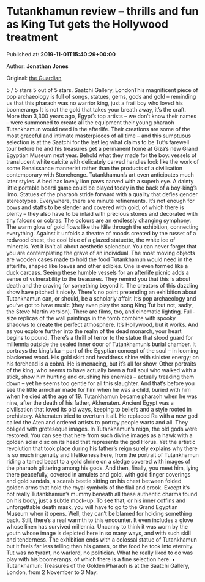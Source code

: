 
# Tutankhamun review – thrills and fun as King Tut gets the Hollywood treatment

Published at: **2019-11-01T15:40:29+00:00**

Author: **Jonathan Jones**

Original: [the Guardian](https://www.theguardian.com/artanddesign/2019/nov/01/tutankhamun-saatchi-gallery-london-archaeology-pharaoh)

5 / 5 stars 5 out of 5 stars. Saatchi Gallery, LondonThis magnificent piece of pop archaeology is full of songs, statues, gems, gods and gold – reminding us that this pharaoh was no warrior king, just a frail boy who loved his boomerangs
It is not the gold that takes your breath away, it’s the craft. More than 3,300 years ago, Egypt’s top artists – we don’t know their names – were summoned to create all the equipment their young pharaoh Tutankhamun would need in the afterlife. Their creations are some of the most graceful and intimate masterpieces of all time – and this sumptuous selection is at the Saatchi for the last leg what claims to be Tut’s farewell tour before he and his treasures get a permanent home at Giza’s new Grand Egyptian Museum next year.
Behold what they made for the boy: vessels of translucent white calcite with delicately carved handles look like the work of some Renaissance mannerist rather than the products of a civilisation contemporary with Stonehenge. Tutankhamun’s art even anticipates much later styles. A bed has lovely lion paws carved with a superb eye. A dainty little portable board game could be played today in the back of a boy-king’s limo. Statues of the pharaoh stride forward with a quality that defies gender stereotypes.
Everywhere, there are minute refinements. It’s not enough for bows and staffs to be slender and covered with gold, of which there is plenty – they also have to be inlaid with precious stones and decorated with tiny falcons or cobras. The colours are an endlessly changing symphony. The warm glow of gold flows like the Nile through the exhibition, connecting everything. Against it unfolds a theatre of moods created by the russet of a redwood chest, the cool blue of a glazed statuette, the white ice of minerals.
Yet it isn’t all about aesthetic splendour. You can never forget that you are contemplating the grave of an individual. The most moving objects are wooden cases made to hold the food Tutankhamun would need in the afterlife, shaped like loaves and other edibles. One is even formed like a duck carcass. Seeing these humble vessels for an afterlife picnic adds a sense of vulnerability to the treasures. They remind you that this is about death and the craving for something beyond it.
The creators of this dazzling show have pitched it nicely. There’s no point pretending an exhibition about Tutankhamun can, or should, be a scholarly affair. It’s pop archaeology and you’ve got to have music (they even play the song King Tut but not, sadly, the Steve Martin version). There are films, too, and cinematic lighting. Full-size replicas of the wall paintings in the tomb combine with spooky shadows to create the perfect atmosphere. It’s Hollywood, but it works. And as you explore further into the realm of the dead monarch, your heart begins to pound.
There’s a thrill of terror to the statue that stood guard for millennia outside the sealed inner door of Tutankhamun’s burial chamber. It portrays the king’s ka – part of the Egyptian concept of the soul – in looming blackened wood. His gold skirt and headdress shine with sinister energy; on his forehead is a cobra. He is menacing, but it’s all for show. Other portraits of the king, who seems to have actually been a frail soul who walked with a stick, show him hunting and crushing his enemies – actually treading them down – yet he seems too gentle for all this slaughter. And that’s before you see the little armchair made for him when he was a child, buried with him when he died at the age of 19.
Tutankhamun became pharaoh when he was nine, after the death of his father, Akhenaten. Ancient Egypt was a civilisation that loved its old ways, keeping to beliefs and a style rooted in prehistory. Akhenaten tried to overturn it all. He replaced Ra with a new god called the Aten and ordered artists to portray people warts and all. They obliged with groteseque images. In Tutankhamun’s reign, the old gods were restored. You can see that here from such divine images as a hawk with a golden solar disc on its head that represents the god Horus.
Yet the artistic revolution that took place during his father’s reign surely explains why there is so much ingenuity and lifelikeness here, from the portrait of Tutankhamun riding a tamed beast to a gold shrine on a sledge covered with images of the pharaoh glittering among his gods.
And then, finally, you meet him, lying there peacefully, covered in amulets and gold, with gold finger coverings and gold sandals, a scarab beetle sitting on his chest between folded golden arms that hold the royal symbols of the flail and crook. Except it’s not really Tutankhamun’s mummy beneath all these authentic charms found on his body, just a subtle mock-up. To see that, or his inner coffins and unforgettable death mask, you will have to go to the Grand Egyptian Museum when it opens. Well, they can’t be blamed for holding something back.
Still, there’s a real warmth to this encounter. It even includes a glove whose linen has survived millennia. Uncanny to think it was worn by the youth whose image is depicted here in so many ways, and with such skill and tenderness. The exhibition ends with a colossal statue of Tutankhamun but it feels far less telling than his games, or the food he took into eternity. Tut was no tyrant, no warlord, no politician. What he really liked to do was play with his boomerangs, of which there is a fine selection here.
• Tutankhamun: Treasures of the Golden Pharaoh is at the Saatchi Gallery, London, from 2 November to 3 May.
